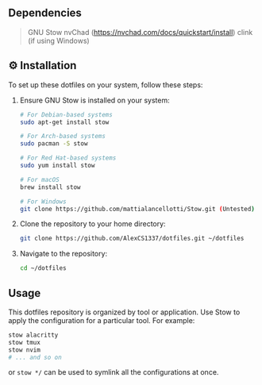 ## Dependencies

>GNU Stow
>nvChad (https://nvchad.com/docs/quickstart/install)
>clink (if using Windows)

## ⚙️ Installation

To set up these dotfiles on your system, follow these steps:

1. Ensure GNU Stow is installed on your system:

    ```bash
    # For Debian-based systems
    sudo apt-get install stow

	# For Arch-based systems
	sudo pacman -S stow

    # For Red Hat-based systems
    sudo yum install stow

    # For macOS
    brew install stow

    # For Windows
    git clone https://github.com/mattialancellotti/Stow.git (Untested)
    ```

2. Clone the repository to your home directory:

    ```bash
    git clone https://github.com/AlexCS1337/dotfiles.git ~/dotfiles
    ```

3. Navigate to the repository:

    ```bash
    cd ~/dotfiles
    ```

##  Usage

This dotfiles repository is organized by tool or application. Use Stow to apply the configuration for a particular tool. For example:

```bash
stow alacritty
stow tmux
stow nvim
# ... and so on
```
or `stow */` can be used to symlink all the configurations at once.
